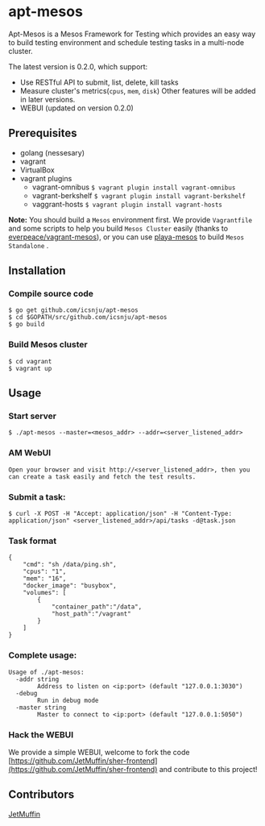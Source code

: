 # apt-mesos

Apt-Mesos is a Mesos Framework for Testing which provides an easy way to build testing environment and schedule testing tasks in a multi-node cluster.

The latest version is 0.2.0, which support:
* Use RESTful API to submit, list, delete, kill tasks
* Measure cluster's metrics(`cpus`, `mem`, `disk`)
Other features will be added in later versions.
* WEBUI (updated on version 0.2.0)

## Prerequisites
* golang (nessesary)
* vagrant
* VirtualBox
* vagrant plugins
	* vagrant-omnibus `$ vagrant plugin install vagrant-omnibus`
	* vagrant-berkshelf `$ vagrant plugin install vagrant-berkshelf`
	* vaggrant-hosts `$ vagrant plugin install vagrant-hosts`

**Note:** You should build a `Mesos` environment first. We provide `Vagrantfile` and some scripts to help you build `Mesos Cluster` easily (thanks to [everpeace/vagrant-mesos](https://github.com/everpeace/vagrant-mesos)), or you can use [playa-mesos](https://github.com/mesosphere/playa-mesos) to build `Mesos Standalone` .

## Installation

### Compile source code

```
$ go get github.com/icsnju/apt-mesos
$ cd $GOPATH/src/github.com/icsnju/apt-mesos
$ go build
```

### Build Mesos cluster

```
$ cd vagrant
$ vagrant up
```

## Usage

### Start server

```
$ ./apt-mesos --master=<mesos_addr> --addr=<server_listened_addr>
```

### AM WebUI

```
Open your browser and visit http://<server_listened_addr>, then you can create a task easily and fetch the test results.
```

### Submit a task:

```
$ curl -X POST -H "Accept: application/json" -H "Content-Type: application/json" <server_listened_addr>/api/tasks -d@task.json 
```

### Task format

```
{
    "cmd": "sh /data/ping.sh",
    "cpus": "1",
    "mem": "16",
    "docker_image": "busybox",
    "volumes": [
        {
            "container_path":"/data",
            "host_path":"/vagrant"
        }
    ]
}
```

### Complete usage:

```
Usage of ./apt-mesos:
  -addr string
    	Address to listen on <ip:port> (default "127.0.0.1:3030")
  -debug
    	Run in debug mode
  -master string
    	Master to connect to <ip:port> (default "127.0.0.1:5050")
``` 

### Hack the WEBUI

We provide a simple WEBUI, welcome to fork the code [https://github.com/JetMuffin/sher-frontend](https://github.com/JetMuffin/sher-frontend) and contribute to this project!
## Contributors
[JetMuffin](https://github.com/JetMuffin)
